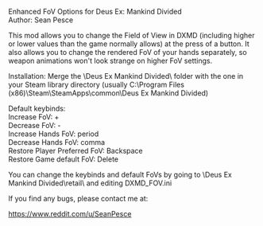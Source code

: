 Enhanced FoV Options for Deus Ex: Mankind Divided  
Author: Sean Pesce


This mod allows you to change the Field of View in DXMD (including higher or lower values than the game normally allows) at the press of a button. It also allows you to change the rendered FoV of your hands separately, so weapon animations won't look strange on higher FoV settings.

Installation: Merge the \Deus Ex Mankind Divided\ folder with the one in your Steam library directory (usually C:\Program Files (x86)\Steam\SteamApps\common\Deus Ex Mankind Divided\)


Default keybinds:  
Increase FoV: +  
Decrease FoV: -  
Increase Hands FoV: period  
Decrease Hands FoV: comma  
Restore Player Preferred FoV: Backspace  
Restore Game default FoV: Delete  
  
You can change the keybinds and default FoVs by going to \Deus Ex Mankind Divided\retail\ and editing DXMD_FOV.ini




If you find any bugs, please contact me at:  

https://www.reddit.com/u/SeanPesce